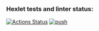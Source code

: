 ### Hexlet tests and linter status:
[![Actions Status](https://github.com/SergeiKiss/devops-for-programmers-project-74/actions/workflows/hexlet-check.yml/badge.svg)](https://github.com/SergeiKiss/devops-for-programmers-project-74/actions)
[![push](https://github.com/SergeiKiss/devops-for-programmers-project-74/actions/workflows/push.yml/badge.svg)](https://github.com/SergeiKiss/devops-for-programmers-project-74/actions/workflows/push.yml)